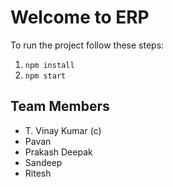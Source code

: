 # Welcome to ERP

To run the project follow these steps:

1. `npm install`
2. `npm start`


## Team Members
- T. Vinay Kumar (c)
- Pavan
- Prakash Deepak
- Sandeep
- Ritesh

​
